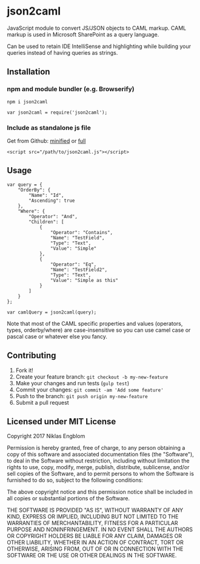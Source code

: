 # json2caml

JavaScript module to convert JS/JSON objects to CAML markup. CAML markup is used in Microsoft SharePoint as a query language.

Can be used to retain IDE IntelliSense and highlighting while building your queries instead of having queries as strings.

## Installation

### npm and module bundler (e.g. Browserify)

`npm i json2caml`
```
var json2caml = require('json2caml');
```

### Include as standalone js file
Get from Github: [minified](dist/json2caml.js) or [full](src/json2caml.js)
```
<script src="/path/to/json2caml.js"></script>
```

## Usage

```
var query = {
    "OrderBy": {
        "Name": "Id",
        "Ascending": true
    },
    "Where": {
        "Operator": "And",
        "Children": [
            {
                "Operator": "Contains",
                "Name": "TestField",
                "Type": "Text",
                "Value": "Simple"
            },
            {
                "Operator": "Eq",
                "Name": "TestField2",
                "Type": "Text",
                "Value": "Simple as this"
            }
        ]
    }
};

var camlQuery = json2caml(query);
```

Note that most of the CAML specific properties and values (operators, types, orderby/where) are case-insensitive so you can use camel case or pascal case or whatever else you fancy.

## Contributing

1. Fork it!
2. Create your feature branch: `git checkout -b my-new-feature`
3. Make your changes and run tests (`gulp test`)
3. Commit your changes: `git commit -am 'Add some feature'`
4. Push to the branch: `git push origin my-new-feature`
5. Submit a pull request

## Licensed under MIT License

Copyright 2017 Niklas Engblom

Permission is hereby granted, free of charge, to any person obtaining a copy of this software and associated documentation files (the "Software"), to deal in the Software without restriction, including without limitation the rights to use, copy, modify, merge, publish, distribute, sublicense, and/or sell copies of the Software, and to permit persons to whom the Software is furnished to do so, subject to the following conditions:

The above copyright notice and this permission notice shall be included in all copies or substantial portions of the Software.

THE SOFTWARE IS PROVIDED "AS IS", WITHOUT WARRANTY OF ANY KIND, EXPRESS OR IMPLIED, INCLUDING BUT NOT LIMITED TO THE WARRANTIES OF MERCHANTABILITY, FITNESS FOR A PARTICULAR PURPOSE AND NONINFRINGEMENT. IN NO EVENT SHALL THE AUTHORS OR COPYRIGHT HOLDERS BE LIABLE FOR ANY CLAIM, DAMAGES OR OTHER LIABILITY, WHETHER IN AN ACTION OF CONTRACT, TORT OR OTHERWISE, ARISING FROM, OUT OF OR IN CONNECTION WITH THE SOFTWARE OR THE USE OR OTHER DEALINGS IN THE SOFTWARE.